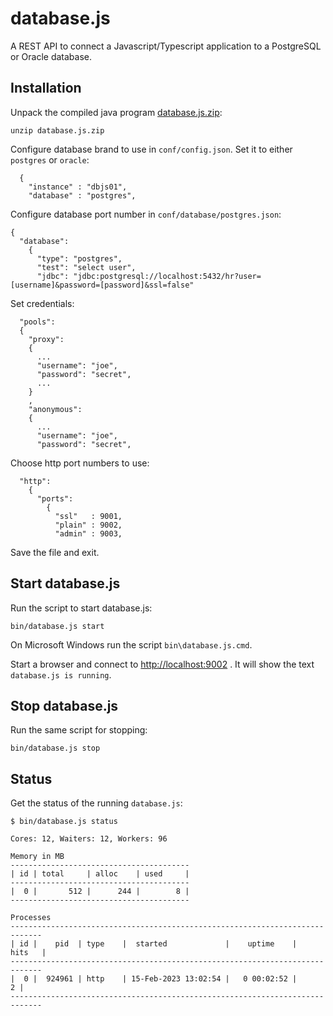 # database.js

A REST API to connect a Javascript/Typescript application to a PostgreSQL or Oracle database.

## Installation

Unpack the compiled java program [database.js.zip](downloads/database.js.zip):

`unzip database.js.zip`

Configure database brand to use in `conf/config.json`.
Set it to either `postgres` or `oracle`:

```
  {
    "instance" : "dbjs01",
    "database" : "postgres",
```
Configure database port number in `conf/database/postgres.json`:
```
{
  "database":
    {
      "type": "postgres",
      "test": "select user",
      "jdbc": "jdbc:postgresql://localhost:5432/hr?user=[username]&password=[password]&ssl=false"
```
Set credentials:
```
  "pools":
  {
    "proxy":
    {
      ...
      "username": "joe",
      "password": "secret",
      ...
    }
    ,
    "anonymous":
    {
      ...
      "username": "joe",
      "password": "secret",
```
Choose http port numbers to use:

```
  "http":
    {
      "ports":
        {
          "ssl"   : 9001,
          "plain" : 9002,
          "admin" : 9003,
```

Save the file and exit.

## Start database.js

Run the script to start database.js:

```
bin/database.js start
```

On Microsoft Windows run the script `bin\database.js.cmd`.

Start a browser and connect to [http://localhost:9002](http://localhost:9002/) .
It will show the text `database.js is running`.

## Stop database.js

Run the same script for stopping:

```
bin/database.js stop
```

## Status

Get the status of the running `database.js`:

```
$ bin/database.js status

Cores: 12, Waiters: 12, Workers: 96

Memory in MB
----------------------------------------
| id | total     | alloc    | used     |
----------------------------------------
|  0 |       512 |      244 |        8 |
----------------------------------------

Processes
-----------------------------------------------------------------------------
| id |    pid  | type    |  started             |    uptime    |      hits   |
-----------------------------------------------------------------------------
|  0 |  924961 | http    | 15-Feb-2023 13:02:54 |   0 00:02:52 |           2 |
-----------------------------------------------------------------------------
```
